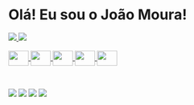 # Olá! Eu sou o João Moura!

<div>
  <a href="https://github.com/JayPOS">
  <img heigh="180em" src="https://github-readme-stats.vercel.app/api?username=JayPOS&show_icons=true&theme=tokyonight&include_all_commits=true&count_private=true" />
  <img heigh="180em" src="https://github-readme-stats.vercel.app/api/top-langs/?username=JayPOS&theme=tokyonight&layout=compact&lang_count=16" />
</div>

<div style="display: inline_block"><br>
  <img align="center" height="30" width="40" src="https://cdn.jsdelivr.net/gh/devicons/devicon/icons/adonisjs/adonisjs-original.svg" />
  <img align="center" height="30" width="40" src="https://cdn.jsdelivr.net/gh/devicons/devicon/icons/cplusplus/cplusplus-original.svg" />
  <img align="center" height="30" width="40" src="https://cdn.jsdelivr.net/gh/devicons/devicon/icons/c/c-original.svg" />
  <img align="center" height="30" width="40" src="https://cdn.jsdelivr.net/gh/devicons/devicon/icons/java/java-original.svg" />
  <img align="center" height="30" width="40" src="https://cdn.jsdelivr.net/gh/devicons/devicon/icons/python/python-original.svg" />
</div>

##

<div style="display: inline_block"><br>
  <a href="https://codeforces.com/profile/JPOS" target="_blank"><img 
    src="https://img.shields.io/badge/Codeforces-445f9d?style=for-the-badge&logo=Codeforces&logoColor=white" target="_blank"/></a>
  <a href="https://www.linkedin.com/in/joaopedroribeirodemoura/" target="_blank"><img 
    src="https://img.shields.io/badge/LinkedIn-0077B5?style=for-the-badge&logo=linkedin&logoColor=white" target="_blank"/></a>
   <a href="https://www.instagram.com/johnypow/" target="_blank"><img 
    src="https://img.shields.io/badge/Instagram-E4405F?style=for-the-badge&logo=instagram&logoColor=white" target="_blank"/></a>
  <a href="mailto:joaopedrori1998@gmail.com" target="_blank"><img 
    src="https://img.shields.io/badge/Gmail-D14836?style=for-the-badge&logo=gmail&logoColor=white" target="_blank"/></a>
</div>
